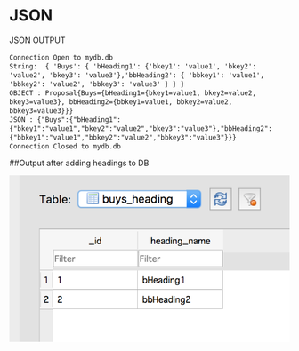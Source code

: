 # JSON

JSON OUTPUT
```
Connection Open to mydb.db
String:  { 'Buys': { 'bHeading1': {'bkey1': 'value1', 'bkey2': 'value2', 'bkey3': 'value3'},'bbHeading2': { 'bbkey1': 'value1', 'bbkey2': 'value2', 'bbkey3': 'value3' } } }
OBJECT : Proposal{Buys={bHeading1={bkey1=value1, bkey2=value2, bkey3=value3}, bbHeading2={bbkey1=value1, bbkey2=value2, bbkey3=value3}}}
JSON : {"Buys":{"bHeading1":{"bkey1":"value1","bkey2":"value2","bkey3":"value3"},"bbHeading2":{"bbkey1":"value1","bbkey2":"value2","bbkey3":"value3"}}}
Connection Closed to mydb.db
```

##Output after adding headings to DB

![1](DB_UPDATE.png?raw=true)